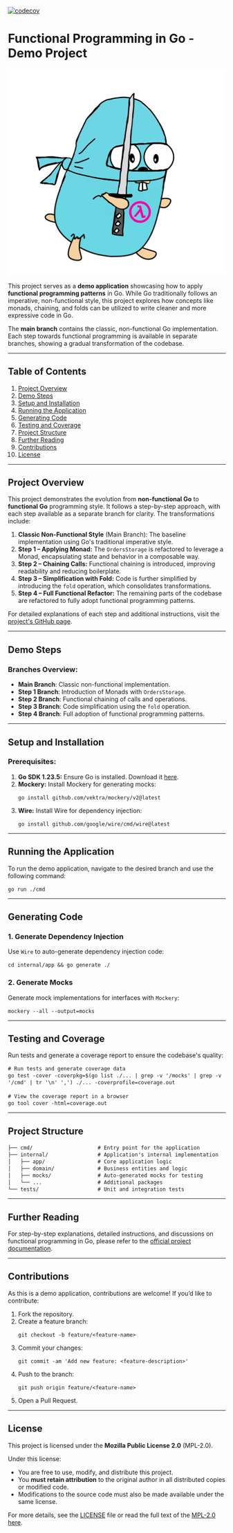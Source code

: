 [![codecov](https://codecov.io/gh/fmt-Println-MKO/fp_kata/graph/badge.svg?token=CVWSD2NFF0)](https://codecov.io/gh/fmt-Println-MKO/fp_kata)

# Functional Programming in Go - Demo Project

![Functional Programming Gopher](docs/dist/theme/img/fp_kata_gopher.png)

This project serves as a **demo application** showcasing how to apply **functional programming patterns** in Go. While Go traditionally follows an imperative, non-functional style, this project explores how concepts like monads, chaining, and folds can be utilized to write cleaner and more expressive code in Go.

The **main branch** contains the classic, non-functional Go implementation. Each step towards functional programming is available in separate branches, showing a gradual transformation of the codebase.

---

## Table of Contents

1. [Project Overview](#project-overview)
2. [Demo Steps](#demo-steps)
3. [Setup and Installation](#setup-and-installation)
4. [Running the Application](#running-the-application)
5. [Generating Code](#generating-code)
6. [Testing and Coverage](#testing-and-coverage)
7. [Project Structure](#project-structure)
8. [Further Reading](#further-reading)
9. [Contributions](#contributions)
10. [License](#license)

---

## Project Overview

This project demonstrates the evolution from **non-functional Go** to **functional Go** programming style. It follows a step-by-step approach, with each step available as a separate branch for clarity. The transformations include:

1. **Classic Non-Functional Style** (Main Branch): The baseline implementation using Go's traditional imperative style.
2. **Step 1 – Applying Monad:** The `OrdersStorage` is refactored to leverage a Monad, encapsulating state and behavior in a composable way.
3. **Step 2 – Chaining Calls:** Functional chaining is introduced, improving readability and reducing boilerplate.
4. **Step 3 – Simplification with Fold:** Code is further simplified by introducing the `fold` operation, which consolidates transformations.
5. **Step 4 – Full Functional Refactor:** The remaining parts of the codebase are refactored to fully adopt functional programming patterns.

For detailed explanations of each step and additional instructions, visit the [project's GitHub page](https://fmt-println-mko.github.io/fp_kata/).

---

## Demo Steps

### Branches Overview:

- **Main Branch**: Classic non-functional implementation.
- **Step 1 Branch**: Introduction of Monads with `OrdersStorage`.
- **Step 2 Branch**: Functional chaining of calls and operations.
- **Step 3 Branch**: Code simplification using the `fold` operation.
- **Step 4 Branch**: Full adoption of functional programming patterns.

---

## Setup and Installation

### Prerequisites:

1. **Go SDK 1.23.5:** Ensure Go is installed. Download it [here](https://go.dev/dl/).
2. **Mockery:** Install Mockery for generating mocks:
   ```shell
   go install github.com/vektra/mockery/v2@latest
   ```
3. **Wire:** Install Wire for dependency injection:
   ```shell
   go install github.com/google/wire/cmd/wire@latest
   ```

---

## Running the Application

To run the demo application, navigate to the desired branch and use the following command:
```shell
go run ./cmd
```

---

## Generating Code

### 1. Generate Dependency Injection

Use `Wire` to auto-generate dependency injection code:
```shell
cd internal/app && go generate ./
```

### 2. Generate Mocks

Generate mock implementations for interfaces with `Mockery`:
```shell
mockery --all --output=mocks
```

---

## Testing and Coverage

Run tests and generate a coverage report to ensure the codebase's quality:

```shell
# Run tests and generate coverage data
go test -cover -coverpkg=$(go list ./... | grep -v '/mocks' | grep -v '/cmd' | tr '\n' ',') ./... -coverprofile=coverage.out

# View the coverage report in a browser
go tool cover -html=coverage.out
```

---

## Project Structure

```plaintext
├── cmd/                     # Entry point for the application
├── internal/                # Application's internal implementation
│   ├── app/                 # Core application logic
│   ├── domain/              # Business entities and logic
│   ├── mocks/               # Auto-generated mocks for testing
│   └── ...                  # Additional packages
└── tests/                   # Unit and integration tests
```

---

## Further Reading

For step-by-step explanations, detailed instructions, and discussions on functional programming in Go, please refer to the [official project documentation](https://fmt-println-mko.github.io/fp_kata/).

---

## Contributions

As this is a demo application, contributions are welcome! If you’d like to contribute:

1. Fork the repository.
2. Create a feature branch:
   ```shell
   git checkout -b feature/<feature-name>
   ```
3. Commit your changes:
   ```shell
   git commit -am 'Add new feature: <feature-description>'
   ```
4. Push to the branch:
   ```shell
   git push origin feature/<feature-name>
   ```
5. Open a Pull Request.

---

## License

This project is licensed under the **Mozilla Public License 2.0** (MPL-2.0).

Under this license:
- You are free to use, modify, and distribute this project.
- You **must retain attribution** to the original author in all distributed copies or modified code.
- Modifications to the source code must also be made available under the same license.

For more details, see the [LICENSE](./LICENSE) file or read the full text of the [MPL-2.0 here](https://www.mozilla.org/en-US/MPL/2.0/).
